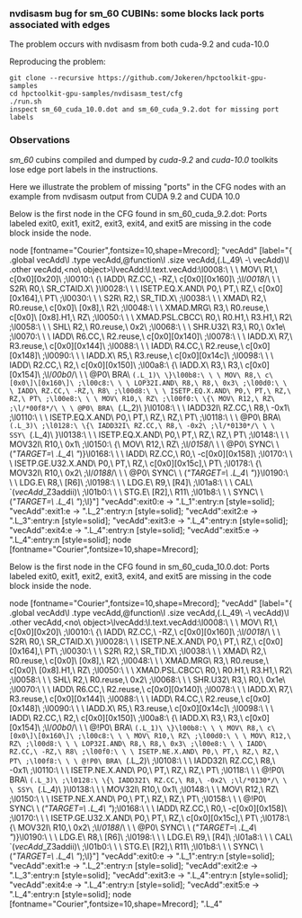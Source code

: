 ### nvdisasm bug for sm_60 CUBINs: some blocks lack ports associated with edges

The problem occurs with nvdisasm from both cuda-9.2 and cuda-10.0

Reproducing the problem:

    git clone --recursive https://github.com/Jokeren/hpctoolkit-gpu-samples
    cd hpctoolkit-gpu-samples/nvdisasm_test/cfg
    ./run.sh
    inspect sm_60_cuda_10.0.dot and sm_60_cuda_9.2.dot for missing port labels


### Observations

*sm_60* cubins compiled and dumped by *cuda-9.2* and *cuda-10.0*
 toolkits lose edge port labels in the instructions.

Here we illustrate the problem of missing "ports" in the CFG nodes
with an example from nvdisasm output from CUDA 9.2 and CUDA 10.0

Below is the first node in the CFG found in sm_60_cuda_9.2.dot:
Ports labeled exit0, exit1, exit2, exit3, exit4, and exit5 are missing in the code block inside the node.

node [fontname="Courier",fontsize=10,shape=Mrecord];
"vecAdd"
[label="{<entry>	.global		vecAdd\l	.type		vecAdd,@function\l	.size		vecAdd,(.L_49\ -\ vecAdd)\l	.other		vecAdd,\<no\ object\>\lvecAdd:\l.text.vecAdd:\l0008:\ \ \ MOV\ R1,\ c\[0x0\]\[0x20\]\ ;\l0010:\ \{\ IADD\ RZ.CC,\ -RZ,\ c\[0x0\]\[0x160\]\ ;\l/*0018*/\ \ \ S2R\ R0,\ SR_CTAID.X\ \}\l0028:\ \ \ ISETP.EQ.X.AND\ P0,\ PT,\ RZ,\ c\[0x0\]\[0x164\],\ PT\ ;\l0030:\ \ \ S2R\ R2,\ SR_TID.X\ ;\l0038:\ \ \ XMAD\ R2,\ R0.reuse,\ c\[0x0\]\ \[0x8\],\ R2\ ;\l0048:\ \ \ XMAD.MRG\ R3,\ R0.reuse,\ c\[0x0\]\ \[0x8\].H1,\ RZ\ ;\l0050:\ \ \ XMAD.PSL.CBCC\ R0,\ R0.H1,\ R3.H1,\ R2\ ;\l0058:\ \ \ SHL\ R2,\ R0.reuse,\ 0x2\ ;\l0068:\ \ \ SHR.U32\ R3,\ R0,\ 0x1e\ ;\l0070:\ \ \ IADD\ R6.CC,\ R2.reuse,\ c\[0x0\]\[0x140\]\ ;\l0078:\ \ \ IADD.X\ R7,\ R3.reuse,\ c\[0x0\]\[0x144\]\ ;\l0088:\ \ \ IADD\ R4.CC,\ R2.reuse,\ c\[0x0\]\[0x148\]\ ;\l0090:\ \ \ IADD.X\ R5,\ R3.reuse,\ c\[0x0\]\[0x14c\]\ ;\l0098:\ \ \ IADD\ R2.CC,\ R2,\ c\[0x0\]\[0x150\]\ ;\l00a8:\ \{\ IADD.X\ R3,\ R3,\ c\[0x0\]\[0x154\]\ ;\l/*00b0*/\ \ \ @P0\ BRA\ `(.L_1)\ \}\l00b8:\ \ \ MOV\ R8,\ c\[0x0\]\[0x160\]\ ;\l00c8:\ \ \ LOP32I.AND\ R8,\ R8,\ 0x3\ ;\l00d0:\ \ \ IADD\ RZ.CC,\ -RZ,\ R8\ ;\l00d8:\ \ \ ISETP.EQ.X.AND\ P0,\ PT,\ RZ,\ RZ,\ PT\ ;\l00e8:\ \ \ MOV\ R10,\ RZ\ ;\l00f0:\ \{\ MOV\ R12,\ RZ\ ;\l/*00f8*/\ \ \ @P0\ BRA\ `(.L_2)\ \}\l0108:\ \ \ IADD32I\ RZ.CC,\ R8,\ -0x1\ ;\l0110:\ \ \ ISETP.EQ.X.AND\ P0,\ PT,\ RZ,\ RZ,\ PT\ ;\l0118:\ \ \ @P0\ BRA\ `(.L_3)\ ;\l0128:\ \{\ IADD32I\ RZ.CC,\ R8,\ -0x2\ ;\l/*0130*/\ \ \ SSY\ `(.L_4)\ \}\l0138:\ \ \ ISETP.EQ.X.AND\ P0,\ PT,\ RZ,\ RZ,\ PT\ ;\l0148:\ \ \ MOV32I\ R10,\ 0x1\ ;\l0150:\ \{\ MOV\ R12,\ RZ\ ;\l/*0158*/\ \ \ @P0\ SYNC\ \ (*\"TARGET=\ .L_4\ \"*)\}\l0168:\ \ \ IADD\ RZ.CC,\ R0,\ -c\[0x0\]\[0x158\]\ ;\l0170:\ \ \ ISETP.GE.U32.X.AND\ P0,\ PT,\ RZ,\ c\[0x0\]\[0x15c\],\ PT\ ;\l0178:\ \{\ MOV32I\ R10,\ 0x2\ ;\l/*0188*/\ \ \ @P0\ SYNC\ \ (*\"TARGET=\ .L_4\ \"*)\}\l0190:\ \ \ LDG.E\ R8,\ \[R6\]\ ;\l0198:\ \ \ LDG.E\ R9,\ \[R4\]\ ;\l01a8:\ \ \ CAL\ `($vecAdd$_Z3addii)\ ;\l01b0:\ \ \ STG.E\ \[R2\],\ R11\ ;\l01b8:\ \ \ SYNC\ \ (*\"TARGET=\ .L_4\ \"*);\l}"]
"vecAdd":exit0:e -> ".L_1":entry:n [style=solid];
"vecAdd":exit1:e -> ".L_2":entry:n [style=solid];
"vecAdd":exit2:e -> ".L_3":entry:n [style=solid];
"vecAdd":exit3:e -> ".L_4":entry:n [style=solid];
"vecAdd":exit4:e -> ".L_4":entry:n [style=solid];
"vecAdd":exit5:e -> ".L_4":entry:n [style=solid];
node [fontname="Courier",fontsize=10,shape=Mrecord];


Below is the first node in the CFG found in sm_60_cuda_10.0.dot:
Ports labeled exit0, exit1, exit2, exit3, exit4, and exit5 are missing in the code block inside the node.

    
node [fontname="Courier",fontsize=10,shape=Mrecord];
"vecAdd"
[label="{<entry>	.global		vecAdd\l	.type		vecAdd,@function\l	.size		vecAdd,(.L_49\ -\ vecAdd)\l	.other		vecAdd,\<no\ object\>\lvecAdd:\l.text.vecAdd:\l0008:\ \ \ MOV\ R1,\ c\[0x0\]\[0x20\]\ ;\l0010:\ \{\ IADD\ RZ.CC,\ -RZ,\ c\[0x0\]\[0x160\]\ ;\l/*0018*/\ \ \ S2R\ R0,\ SR_CTAID.X\ \}\l0028:\ \ \ ISETP.NE.X.AND\ P0,\ PT,\ RZ,\ c\[0x0\]\[0x164\],\ PT\ ;\l0030:\ \ \ S2R\ R2,\ SR_TID.X\ ;\l0038:\ \ \ XMAD\ R2,\ R0.reuse,\ c\[0x0\]\ \[0x8\],\ R2\ ;\l0048:\ \ \ XMAD.MRG\ R3,\ R0.reuse,\ c\[0x0\]\ \[0x8\].H1,\ RZ\ ;\l0050:\ \ \ XMAD.PSL.CBCC\ R0,\ R0.H1,\ R3.H1,\ R2\ ;\l0058:\ \ \ SHL\ R2,\ R0.reuse,\ 0x2\ ;\l0068:\ \ \ SHR.U32\ R3,\ R0,\ 0x1e\ ;\l0070:\ \ \ IADD\ R6.CC,\ R2.reuse,\ c\[0x0\]\[0x140\]\ ;\l0078:\ \ \ IADD.X\ R7,\ R3.reuse,\ c\[0x0\]\[0x144\]\ ;\l0088:\ \ \ IADD\ R4.CC,\ R2.reuse,\ c\[0x0\]\[0x148\]\ ;\l0090:\ \ \ IADD.X\ R5,\ R3.reuse,\ c\[0x0\]\[0x14c\]\ ;\l0098:\ \ \ IADD\ R2.CC,\ R2,\ c\[0x0\]\[0x150\]\ ;\l00a8:\ \{\ IADD.X\ R3,\ R3,\ c\[0x0\]\[0x154\]\ ;\l/*00b0*/\ \ \ @!P0\ BRA\ `(.L_1)\ \}\l00b8:\ \ \ MOV\ R8,\ c\[0x0\]\[0x160\]\ ;\l00c8:\ \ \ MOV\ R10,\ RZ\ ;\l00d0:\ \ \ MOV\ R12,\ RZ\ ;\l00d8:\ \ \ LOP32I.AND\ R8,\ R8,\ 0x3\ ;\l00e8:\ \ \ IADD\ RZ.CC,\ -RZ,\ R8\ ;\l00f0:\ \ \ ISETP.NE.X.AND\ P0,\ PT,\ RZ,\ RZ,\ PT\ ;\l00f8:\ \ \ @!P0\ BRA\ `(.L_2)\ ;\l0108:\ \ \ IADD32I\ RZ.CC,\ R8,\ -0x1\ ;\l0110:\ \ \ ISETP.NE.X.AND\ P0,\ PT,\ RZ,\ RZ,\ PT\ ;\l0118:\ \ \ @!P0\ BRA\ `(.L_3)\ ;\l0128:\ \{\ IADD32I\ RZ.CC,\ R8,\ -0x2\ ;\l/*0130*/\ \ \ SSY\ `(.L_4)\ \}\l0138:\ \ \ MOV32I\ R10,\ 0x1\ ;\l0148:\ \ \ MOV\ R12,\ RZ\ ;\l0150:\ \ \ ISETP.NE.X.AND\ P0,\ PT,\ RZ,\ RZ,\ PT\ ;\l0158:\ \ \ @!P0\ SYNC\ \ (*\"TARGET=\ .L_4\ \"*);\l0168:\ \ \ IADD\ RZ.CC,\ R0,\ -c\[0x0\]\[0x158\]\ ;\l0170:\ \ \ ISETP.GE.U32.X.AND\ P0,\ PT,\ RZ,\ c\[0x0\]\[0x15c\],\ PT\ ;\l0178:\ \{\ MOV32I\ R10,\ 0x2\ ;\l/*0188*/\ \ \ @P0\ SYNC\ \ (*\"TARGET=\ .L_4\ \"*)\}\l0190:\ \ \ LDG.E\ R8,\ \[R6\]\ ;\l0198:\ \ \ LDG.E\ R9,\ \[R4\]\ ;\l01a8:\ \ \ CAL\ `($vecAdd$_Z3addii)\ ;\l01b0:\ \ \ STG.E\ \[R2\],\ R11\ ;\l01b8:\ \ \ SYNC\ \ (*\"TARGET=\ .L_4\ \"*);\l}"]
"vecAdd":exit0:e -> ".L_1":entry:n [style=solid];
"vecAdd":exit1:e -> ".L_2":entry:n [style=solid];
"vecAdd":exit2:e -> ".L_3":entry:n [style=solid];
"vecAdd":exit3:e -> ".L_4":entry:n [style=solid];
"vecAdd":exit4:e -> ".L_4":entry:n [style=solid];
"vecAdd":exit5:e -> ".L_4":entry:n [style=solid];
node [fontname="Courier",fontsize=10,shape=Mrecord];
".L_4"
